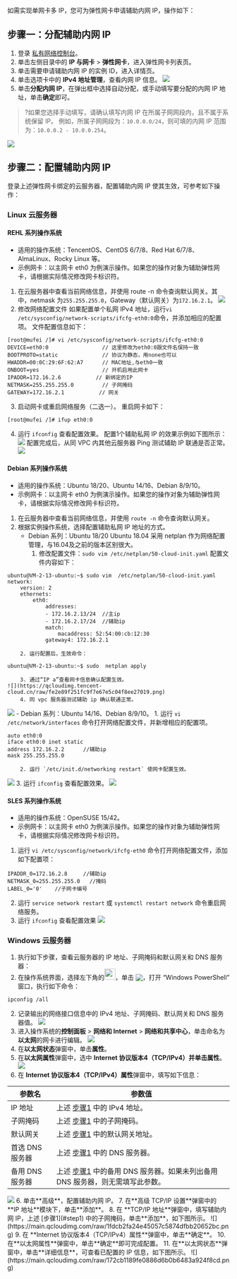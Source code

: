 如需实现单网卡多 IP，您可为弹性网卡申请辅助内网 IP，操作如下：

## 步骤一：分配辅助内网 IP
1. 登录 [私有网络控制台](https://console.cloud.tencent.com/vpc/vpc?rid=1)。
2. 单击左侧目录中的 **IP 与网卡** > **弹性网卡**，进入弹性网卡列表页。
3. 单击需要申请辅助内网 IP 的实例 ID，进入详情页。
4. 单击选项卡中的 **IPv4 地址管理**，查看内网 IP 信息。
![](https://main.qcloudimg.com/raw/c360781a44e6a7f976c5fd3bf0b87bd0.png)
5. 单击**分配内网 IP**，在弹出框中选择自动分配，或手动填写要分配的内网 IP 地址，单击**确定**即可。
>?如果您选择手动填写，请确认填写内网 IP 在所属子网网段内，且不属于系统保留 IP。
>例如，所属子网网段为：`10.0.0.0/24`，则可填的内网 IP 范围 为：`10.0.0.2 - 10.0.0.254`。
>
![](https://main.qcloudimg.com/raw/1c9e2d055fb464d22559bf7e1d922a64.png)

## 步骤二：配置辅助内网 IP
登录上述弹性网卡绑定的云服务器，配置辅助内网 IP 使其生效，可参考如下操作：

### Linux 云服务器

#### REHL 系列操作系统
  - 适用的操作系统：TencentOS、CentOS 6/7/8、Red Hat 6/7/8、AlmaLinux、Rocky Linux 等。
  - 示例网卡：以主网卡 eth0 为例演示操作。如果您的操作对象为辅助弹性网卡，请根据实际情况修改网卡标识符。

1. 在云服务器中查看当前网络信息，并使用 route -n 命令查询默认网关。其中，netmask 为`255.255.255.0`，Gateway（默认网关）为`172.16.2.1`。
![](https://qcloudimg.tencent-cloud.cn/raw/e93e9254745398ebaf400bf2ed20fddd.png)
2. 修改网络配置文件
如果配置单个私网 IPv4 地址，运行`vi /etc/sysconfig/network-scripts/ifcfg-eth0:0`命令，并添加相应的配置项。
文件配置信息如下：
```
[root@mufei /]# vi /etc/sysconfig/network-scripts/ifcfg-eth0:0
DEVICE=eth0:0                 // 这里修改为eth0:0跟文件名保持一致
BOOTPROTO=static              // 协议为静态，用none也可以
HWADDR=00:0C:29:6F:62:A7      // MAC地址,与eth0一致
ONBOOT=yes                    // 开机启用此网卡
IPADDR=172.16.2.6           // 新绑定的IP
NETMASK=255.255.255.0         // 子网掩码
GATEWAY=172.16.2.1           // 网关
```
3. 启动网卡或重启网络服务（二选一）。
重启网卡如下：
```
[root@mufei /]# ifup eth0:0
```
4. 运行 `ifconfig` 查看配置效果。
配置1个辅助私网 IP 的效果示例如下图所示：
![](https://qcloudimg.tencent-cloud.cn/raw/b316d5a525f317c9d1963e5fc1c8cacc.png)
配置完成后，从同 VPC 内其他云服务器 Ping 测试辅助 IP 联通是否正常。
![](https://qcloudimg.tencent-cloud.cn/raw/006e74b128c463fe9d320afaa36a654c.png)

#### Debian 系列操作系统
  - 适用的操作系统：Ubuntu 18/20、Ubuntu 14/16、Debian 8/9/10。
  - 示例网卡：以主网卡 eth0 为例演示操作。如果您的操作对象为辅助弹性网卡，请根据实际情况修改网卡标识符。

1. 在云服务器中查看当前网络信息，并使用 `route -n` 命令查询默认网关。
2. 根据实例操作系统，选择配置辅助私网 IP 地址的方式。
	- Debian 系列：Ubuntu 18/20
Ubuntu 18.04 采用 netplan 作为网络配置管理，与16.04及之前的版本区别很大。
		1. 修改配置文件：`sudo vim /etc/netplan/50-cloud-init.yaml`
		配置文件内容如下：
```
ubuntu@VM-2-13-ubuntu:~$ sudo vim  /etc/netplan/50-cloud-init.yaml
network:
    version: 2
    ethernets:
        eth0:
            addresses:
            - 172.16.2.13/24  //主ip
            - 172.16.2.17/24  //辅助ip
            match:
                macaddress: 52:54:00:cb:12:30
            gateway4: 172.16.2.1     
```
		2. 运行配置后，生效命令：
```
ubuntu@VM-2-13-ubuntu:~$ sudo  netplan apply
```
		3. 通过“IP a”查看网卡信息确认配置生效。
	![](https://qcloudimg.tencent-cloud.cn/raw/fe2e89f251fc9f7e67e5c04f8ee27019.png)
		4. 同 vpc 服务器测试辅助 ip 确认联通正常。
![](https://qcloudimg.tencent-cloud.cn/raw/f9ef52d6e79242ba904247f975833633.png)
	- Debian 系列：Ubuntu 14/16、Debian 8/9/10。
		1. 运行 `vi /etc/network/interfaces` 命令打开网络配置文件，并新增相应的配置项。
```
auto eth0:0
iface eth0:0 inet static
address 172.16.2.2      //辅助ip
mask 255.255.255.0
```
		2. 运行 `/etc/init.d/networking restart` 使网卡配置生效。
![](https://qcloudimg.tencent-cloud.cn/raw/88c502454a8b01382a7333deb0310995.png)
		3. 运行 `ifconfig` 查看配置效果。
![](https://qcloudimg.tencent-cloud.cn/raw/56e851ba3042e0f615880c61734f594e.png)

 #### SLES 系列操作系统
   - 适用的操作系统：OpenSUSE 15/42。
   - 示例网卡：以主网卡 eth0 为例演示操作。如果您的操作对象为辅助弹性网卡，请根据实际情况修改网卡标识符。

1. 运行 `vi /etc/sysconfig/network/ifcfg-eth0` 命令打开网络配置文件，添加如下配置项：
```
IPADDR_0=172.16.2.8     //辅助ip
NETMASK_0=255.255.255.0   //掩码
LABEL_0='0'    //子网卡编号
```
2. 运行 `service network restart` 或 `systemctl restart network` 命令重启网络服务。
3. 运行 `ifconfig` 查看配置效果
![](https://qcloudimg.tencent-cloud.cn/raw/6b7d0fa7a2cb5234af91be9fd6b3805a.png)


### Windows 云服务器
1. <span id="step1" />执行如下步骤，查看云服务器的 IP 地址、子网掩码和默认网关和 DNS 服务器：
 1. 在操作系统界面，选择左下角的<img src="https://main.qcloudimg.com/raw/87d894e564b7e837d9f478298cf2e292.png" style="margin:-3px 0px;width:25px">，单击 <img src="https://main.qcloudimg.com/raw/f0c84862ef30956c201c3e7c85a26eec.png" style="margin: -3px 0px;">，打开 “Windows PowerShell” 窗口，执行如下命令：
```
ipconfig /all
```
 2. 记录输出的网络接口信息中的 IPv4 地址、子网掩码、默认网关和 DNS 服务器值。
![](https://main.qcloudimg.com/raw/1a4a6f0557ff809a27607fee24549eb3.png)
2. 进入操作系统的**控制面板** > **网络和 Internet** > **网络和共享中心**，单击命名为**以太网**的网卡进行编辑。
![](https://main.qcloudimg.com/raw/56b44bec57750b8e86a9c7f7aba40041.png)
3. 在**以太网状态**弹窗中，单击**属性**。
4. 在**以太网属性**弹窗中，选中 **Internet 协议版本4（TCP/IPv4）**并单击**属性**。
![](https://main.qcloudimg.com/raw/b224af9ef0d18ca24f8e799f9c5023df.png)
5. 在 **Internet 协议版本4（TCP/IPv4）属性**弹窗中，填写如下信息：
<table>
<thead>
<tr>
<th>参数名</th>
<th>参数值</th>
</tr>
</thead>
<tbody><tr>
<td>IP 地址</td>
<td>上述 <a href="#step1">步骤1</a> 中的 IPv4 地址。</td>
</tr>
<tr>
<td>子网掩码</td>
<td>上述 <a href="#step1">步骤1</a> 中的子网掩码。</td>
</tr>
<tr>
<td>默认网关</td>
<td>上述 <a href="#step1">步骤1</a> 中的默认网关地址。</td>
</tr>
<tr>
<td>首选 DNS 服务器</td>
<td>上述 <a href="#step1">步骤1</a> 中的 DNS 服务器。</td>
</tr>
<tr>
<td>备用 DNS 服务器</td>
<td>上述 <a href="#step1">步骤1</a> 中的备用 DNS 服务器。如果未列出备用 DNS 服务器，则无需填写此参数。</td>
</tr>
</tbody></table>
<img src="https://main.qcloudimg.com/raw/26fca0d8901235e7be62234c3e684e17.png" />
6. 单击**高级**，配置辅助内网 IP。
7. 在**高级 TCP/IP 设置**弹窗中的 **IP 地址**模块下，单击**添加**。
8. 在 **TCP/IP 地址**弹窗中，填写辅助内网 IP，上述 [步骤1](#step1) 中的子网掩码，单击**添加**，如下图所示。 
![](https://main.qcloudimg.com/raw/1fdcb2fa24e45057c5874dfbb20652bc.png)
9. 在 **Internet 协议版本4（TCP/IPv4）属性**弹窗中，单击**确定**。
10. 在**以太网属性**弹窗中，单击**确定**即可完成配置。
11. 在**以太网状态**弹窗中，单击**详细信息**，可查看已配置的 IP 信息，如下图所示。
![](https://main.qcloudimg.com/raw/172cb1189fe0886d6b0b6483a924f8cd.png)

 
